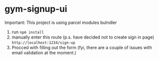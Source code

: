 # gym-signup-ui

Important: This project is using parcel modules bulndler

<!-- Step by step guidance:  -->

1. run `npm install`
2. manually enter this route (p.s. have decided not to create sign in page) `http://localhost:1234/sign-up`
3. Procced with filling out the form (fyi, there are a couple of issues with email validation at the moment.)

